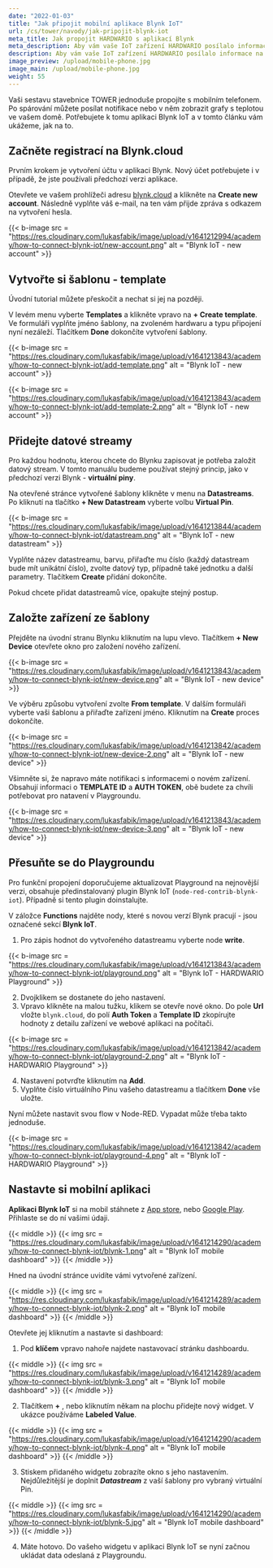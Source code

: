 ```yaml
---
date: "2022-01-03"
title: "Jak připojit mobilní aplikace Blynk IoT"
url: /cs/tower/navody/jak-pripojit-blynk-iot
meta_title: Jak propojit HARDWARIO s aplikací Blynk
meta_description: Aby vám vaše IoT zařízení HARDWARIO posílalo informace na mobil, potřebujete ho spárovat s Blynkem. Koukněte na náš jednoduchý návod.
description: Aby vám vaše IoT zařízení HARDWARIO posílalo informace na mobil, potřebujete ho spárovat s Blynkem. Koukněte na náš jednoduchý návod.
image_preview: /upload/mobile-phone.jpg
image_main: /upload/mobile-phone.jpg
weight: 55
---
```


Vaši sestavu stavebnice TOWER jednoduše propojíte s mobilním telefonem. Po spárování můžete posílat notifikace nebo v něm zobrazit grafy s teplotou ve vašem domě. Potřebujete k tomu aplikaci Blynk IoT a v tomto článku vám ukážeme, jak na to.

## Začněte registrací na Blynk.cloud
Prvním krokem je vytvoření účtu v aplikaci Blynk. Nový účet potřebujete i v případě, že jste používali předchozí verzi aplikace. 

Otevřete ve vašem prohlížeči adresu [blynk.cloud](https://blynk.cloud) a klikněte na **Create new account**. Následně vyplňte váš e-mail, na ten vám přijde zpráva s odkazem na vytvoření hesla. 

{{< b-image src = "https://res.cloudinary.com/lukasfabik/image/upload/v1641212994/academy/how-to-connect-blynk-iot/new-account.png" alt = "Blynk IoT - new account" >}}

## Vytvořte si šablonu - template
Úvodní tutorial můžete přeskočit a nechat si jej na později.

V levém menu vyberte **Templates** a klikněte vpravo na **+ Create template**. Ve formuláři vyplňte jméno šablony, na zvoleném hardwaru a typu připojení nyní nezáleží. Tlačítkem **Done** dokončíte vytvoření šablony.

{{< b-image src = "https://res.cloudinary.com/lukasfabik/image/upload/v1641213843/academy/how-to-connect-blynk-iot/add-template.png" alt = "Blynk IoT - new account" >}}

{{< b-image src = "https://res.cloudinary.com/lukasfabik/image/upload/v1641213843/academy/how-to-connect-blynk-iot/add-template-2.png" alt = "Blynk IoT - new account" >}}


## Přidejte datové streamy
Pro každou hodnotu, kterou chcete do Blynku zapisovat je potřeba založit datový stream. V tomto manuálu budeme používat stejný princip, jako v předchozí verzi Blynk - **virtuální piny**.

Na otevřené stránce vytvořené šablony klikněte v menu na **Datastreams**. Po kliknutí na tlačítko **+ New Datastream** vyberte volbu **Virtual Pin**. 

{{< b-image src = "https://res.cloudinary.com/lukasfabik/image/upload/v1641213844/academy/how-to-connect-blynk-iot/datastream.png" alt = "Blynk IoT - new datastream" >}}

Vyplňte název datastreamu, barvu, přiřaďte mu číslo (každý datastream bude mít unikátní číslo), zvolte datový typ, případně také jednotku a další parametry. Tlačítkem **Create** přidání dokončíte. 

Pokud chcete přidat datastreamů více, opakujte stejný postup.

## Založte zařízení ze šablony
Přejděte na úvodní stranu Blynku kliknutím na lupu vlevo. Tlačítkem **+ New Device** otevřete okno pro založení nového zařízení. 

{{< b-image src = "https://res.cloudinary.com/lukasfabik/image/upload/v1641213843/academy/how-to-connect-blynk-iot/new-device.png" alt = "Blynk IoT - new device" >}}

Ve výběru způsobu vytvoření zvolte **From template**. V dalším formuláři vyberte vaši šablonu a přiřaďte zařízení jméno. Kliknutím na **Create** proces dokončíte.

{{< b-image src = "https://res.cloudinary.com/lukasfabik/image/upload/v1641213842/academy/how-to-connect-blynk-iot/new-device-2.png" alt = "Blynk IoT - new device" >}}

Všimněte si, že napravo máte notifikaci s informacemi o novém zařízení. Obsahují informaci o **TEMPLATE ID** a **AUTH TOKEN**, obě budete za chvíli potřebovat pro natavení v Playgroundu.

{{< b-image src = "https://res.cloudinary.com/lukasfabik/image/upload/v1641213843/academy/how-to-connect-blynk-iot/new-device-3.png" alt = "Blynk IoT - new device" >}}

## Přesuňte se do Playgroundu
Pro funkční propojení doporučujeme aktualizovat Playground na nejnovější verzi, obsahuje předinstalovaný plugin Blynk IoT (`node-red-contrib-blynk-iot`). Případně si tento plugin doinstalujte. 

V záložce **Functions** najděte nody, které s novou verzí Blynk pracují - jsou označené sekcí **Blynk IoT**. 

1. Pro zápis hodnot do vytvořeného datastreamu vyberte node **write**. 

{{< b-image src = "https://res.cloudinary.com/lukasfabik/image/upload/v1641213843/academy/how-to-connect-blynk-iot/playground.png" alt = "Blynk IoT - HARDWARIO Playground" >}}

2. Dvojklikem se dostanete do jeho nastavení. 
3. Vpravo klikněte na malou tužku, klikem se otevře nové okno. Do pole **Url** vložte ``blynk.cloud``, do polí **Auth Token** a **Template ID** zkopírujte hodnoty z detailu zařízení ve webové aplikaci na počítači.

{{< b-image src = "https://res.cloudinary.com/lukasfabik/image/upload/v1641213842/academy/how-to-connect-blynk-iot/playground-2.png" alt = "Blynk IoT - HARDWARIO Playground" >}}

4. Nastavení potvrďte kliknutím na **Add**.  
5. Vyplňte číslo virtuálního Pinu vašeho datastreamu a tlačítkem **Done** vše uložte.

Nyní můžete nastavit svou flow v Node-RED. Vypadat může třeba takto jednoduše.

{{< b-image src = "https://res.cloudinary.com/lukasfabik/image/upload/v1641213842/academy/how-to-connect-blynk-iot/playground-4.png" alt = "Blynk IoT - HARDWARIO Playground" >}}

## Nastavte si mobilní aplikaci

**Aplikaci Blynk IoT** si na mobil stáhnete z [App store](https://apps.apple.com/us/app/blynk-iot/id1559317868), nebo [Google Play](https://play.google.com/store/apps/details?id=cloud.blynk). Přihlaste se do ní vašimi údaji. 

{{< middle >}}
{{< img src = "https://res.cloudinary.com/lukasfabik/image/upload/v1641214290/academy/how-to-connect-blynk-iot/blynk-1.png" alt = "Blynk IoT mobile dashboard" >}}
{{< /middle >}}

Hned na úvodní stránce uvidíte vámi vytvořené zařízení. 

{{< middle >}}
{{< img src = "https://res.cloudinary.com/lukasfabik/image/upload/v1641214289/academy/how-to-connect-blynk-iot/blynk-2.png" alt = "Blynk IoT mobile dashboard" >}}
{{< /middle >}}

Otevřete jej kliknutím a nastavte si dashboard:

1. Pod **klíčem** vpravo nahoře najdete nastavovací stránku dashboardu.

{{< middle >}}
{{< img src = "https://res.cloudinary.com/lukasfabik/image/upload/v1641214289/academy/how-to-connect-blynk-iot/blynk-3.png" alt = "Blynk IoT mobile dashboard" >}}
{{< /middle >}}

2. Tlačítkem **+** , nebo kliknutím někam na plochu přidejte nový widget. V ukázce používáme **Labeled Value**.

{{< middle >}}
{{< img src = "https://res.cloudinary.com/lukasfabik/image/upload/v1641214290/academy/how-to-connect-blynk-iot/blynk-4.png" alt = "Blynk IoT mobile dashboard" >}}
{{< /middle >}}

3. Stiskem přidaného widgetu zobrazíte okno s jeho nastavením. Nejdůležitější je doplnit ***Datastream*** z vaší šablony pro vybraný virtuální Pin. 

{{< middle >}}
{{< img src = "https://res.cloudinary.com/lukasfabik/image/upload/v1641214290/academy/how-to-connect-blynk-iot/blynk-5.jpg" alt = "Blynk IoT mobile dashboard" >}}
{{< /middle >}}

4. Máte hotovo. Do vašeho widgetu v aplikaci Blynk IoT se nyní začnou ukládat data odeslaná z Playgroundu.
